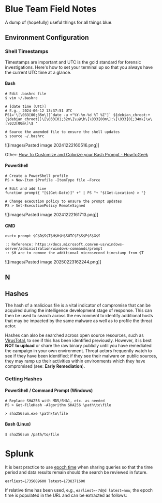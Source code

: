 # Blue Team Field Notes

A dump of (hopefully) useful things for all things blue.

## Environment Configuration

### Shell Timestamps

Timestamps are important and UTC is the gold standard for forensic investigations. Here's how to set your terminal up so that you always have the current UTC time at a glance.

#### Bash

```
# Edit .bashrc file
$ vim ~/.bashrc

# [date time (UTC)] 
# E.g., 2024-06-12 13:37:51 UTC
PS1='\[\033[00;35m\][`date -u +"%Y-%m-%d %T %Z"]` ${debian_chroot:+($debian_chroot)}\[\033[01;32m\]\u@\h\[\033[00m\]:\[\033[01;34m\]\w\[\033[00m\]\$ '

# Source the amended file to ensure the shell updates
$ source ~/.bashrc
```

![[images/Pasted image 20241222160516.png]]

Other: [How To Customize and Colorize your Bash Prompt - HowToGeek](https://www.howtogeek.com/307701/how-to-customize-and-colorize-your-bash-prompt/)

#### PowerShell

```
# Create a PowerShell profile
PS > New-Item $Profile -ItemType file –Force

# Edit and add line
function prompt{ "[$(Get-Date)]" +" | PS "+ "$(Get-Location) > "}

# Change execution policy to ensure the prompt updates
PS > Set-ExecutionPolicy RemoteSigned
```

![[images/Pasted image 20241222161713.png]]

#### CMD

```
>setx prompt $C$D$S$T$H$H$H$SUTC$F$S$P$S$G$S

:: Reference: https://docs.microsoft.com/en-us/windows-server/administration/windows-commands/prompt
:: $H are to remove the additional microsecond timestamp from $T
```

![[images/Pasted image 20250223162244.png]]



## N






## Hashes

The hash of a malicious file is a vital indicator of compromise that can be acquired during the intelligence development stage of response. This can then be used to search across the environment to identify additional hosts that may be impacted by the same malware as well as to profile the threat actor.

Hashes can also be searched across open source resources, such as [VirusTotal](https://www.virustotal.com/), to see if this has been identified previously. However, it is best **NOT to upload** or share the raw binary publicly until you have remediated the campaign in your own environment. Threat actors frequently watch to see if they have been identified; if they see their malware on public sources, they may ramp up their activities within environments which they have compromised (see: **Early Remediation**).

### Getting Hashes

#### PowerShell / Command Prompt (Windows)

```
# Replace SHA256 with MD5/SHA1, etc. as needed
PS > Get-FileHash -Algorithm SHA256 \path\to\file
```

```
> sha256sum.exe \path\to\file
```

#### Bash (Linux)

```
$ sha256sum /path/to/file
```




# Splunk

It is best practice to use [epoch time](https://www.epochconverter.com/) when sharing queries so that the time period and data results remain should the search be reviewed in future.

```
earliest=1735689600 latest=1738371600
```

If relative time has been used, e.g., `earliest=-7d@d latest=now`, the epoch time is populated in the URL and can be extracted as follows:

```

```